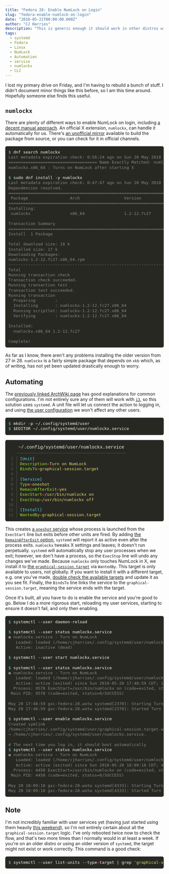 ```yaml
---
title: "Fedora 28: Enable NumLock on Login"
slug: "fedora-enable-numlock-on-login"
date: "2018-05-21T00:00:00.000Z"
author: "CJ Harries"
description: "This is generic enough it should work in other distros with modification. This post walks through a user service solution via systemd and numlockx."
tags:
  - systemd
  - Fedora
  - Linux
  - NumLock
  - Automation
  - service
  - numlockx
  - CLI
---
```


I lost my primary drive on Friday, and I'm having to rebuild a bunch of stuff. I didn't document minor things like this before, so I am this time around. Hopefully someone else finds this useful.

## `numlockx`

There are plenty of different ways to enable NumLock on login, including [a decent manual approach](https://wiki.archlinux.org/index.php/Activating_Numlock_on_Bootup). An official X extension, `numlockx`, can handle it automatically for us. There's [an unofficial mirror](https://github.com/rg3/numlockx) available to build the package from source, or you can check for it in official channels.

<table class="highlighttable" style='border-radius:5px; display:block; font-family:Consolas, "Courier New", monospace; min-width:300px; overflow:auto; width:100%; background:#272822; color:#f8f8f2' width="100%"><tr><td class="code" style="border:none; background-image:none; background-position:center; background-repeat:no-repeat; padding:10px 0">
<div class="highlight" style='border-radius:5px; display:block; font-family:Consolas, "Courier New", monospace; min-width:300px; overflow:auto; width:100%; background:#272822; color:#f8f8f2' width="100%"><pre style="background:#272822; color:#f8f8f2; border:none; font-size:1em; line-height:125%; padding:10px; margin-bottom:0; margin-top:0; padding-bottom:0; padding-top:0"><span></span><span class="gp" style="color:#66d9ef">$</span> dnf search numlockx<br><span class="go" style="color:#888">Last metadata expiration check: 0:56:24 ago on Sun 20 May 2018 04:02:40 PM CDT.</span><br><span class="go" style="color:#888">==================================== Name Exactly Matched: numlockx ====================================</span><br><span class="go" style="color:#888">numlockx.x86_64 : Turns on NumLock after starting X</span><br><br><span class="gp" style="color:#66d9ef">$</span> sudo dnf install -y numlockx<br><span class="go" style="color:#888">Last metadata expiration check: 0:47:47 ago on Sun 20 May 2018 04:02:40 PM CDT.</span><br><span class="go" style="color:#888">Dependencies resolved.</span><br><span class="go" style="color:#888">========================================================================================================</span><br><span class="go" style="color:#888"> Package                 Arch                  Version                      Repository             Size</span><br><span class="go" style="color:#888">========================================================================================================</span><br><span class="go" style="color:#888">Installing:</span><br><span class="go" style="color:#888"> numlockx                x86_64                1.2-12.fc27                  fedora                 18 k</span><br><br><span class="go" style="color:#888">Transaction Summary</span><br><span class="go" style="color:#888">========================================================================================================</span><br><span class="go" style="color:#888">Install  1 Package</span><br><br><span class="go" style="color:#888">Total download size: 18 k</span><br><span class="go" style="color:#888">Installed size: 17 k</span><br><span class="go" style="color:#888">Downloading Packages:</span><br><span class="go" style="color:#888">numlockx-1.2-12.fc27.x86_64.rpm                                          47 kB/s |  18 kB     00:00</span><br><span class="go" style="color:#888">--------------------------------------------------------------------------------------------------------</span><br><span class="go" style="color:#888">Total                                                                    18 kB/s |  18 kB     00:00</span><br><span class="go" style="color:#888">Running transaction check</span><br><span class="go" style="color:#888">Transaction check succeeded.</span><br><span class="go" style="color:#888">Running transaction test</span><br><span class="go" style="color:#888">Transaction test succeeded.</span><br><span class="go" style="color:#888">Running transaction</span><br><span class="go" style="color:#888">  Preparing        :                                                                                1/1</span><br><span class="go" style="color:#888">  Installing       : numlockx-1.2-12.fc27.x86_64                                                    1/1</span><br><span class="go" style="color:#888">  Running scriptlet: numlockx-1.2-12.fc27.x86_64                                                    1/1</span><br><span class="go" style="color:#888">  Verifying        : numlockx-1.2-12.fc27.x86_64                                                    1/1</span><br><br><span class="go" style="color:#888">Installed:</span><br><span class="go" style="color:#888">  numlockx.x86_64 1.2-12.fc27</span><br><br><span class="go" style="color:#888">Complete!</span><br></pre></div>
</td></tr></table>

As far as I know, there aren't any problems installing the older version from 27 in 28. `numlockx` is a fairly simple package that depends on `xkb` which, as of writing, has not yet been updated drastically enough to worry.

## Automating

The [previously linked ArchWiki page](https://wiki.archlinux.org/index.php/Activating_Numlock_on_Bootup#X.org) has good explanations for common configurations. I'm not entirely sure any of them will work with [`i3`](https://i3wm.org/), so this solution uses `systemd`. A unit file will let us connect the action to logging in, and using [the user configuration](https://wiki.archlinux.org/index.php/Systemd/User) we won't affect any other users.

<table class="highlighttable" style='border-radius:5px; display:block; font-family:Consolas, "Courier New", monospace; min-width:300px; overflow:auto; width:100%; background:#272822; color:#f8f8f2' width="100%"><tr><td class="code" style="border:none; background-image:none; background-position:center; background-repeat:no-repeat; padding:10px 0">
<div class="highlight" style='border-radius:5px; display:block; font-family:Consolas, "Courier New", monospace; min-width:300px; overflow:auto; width:100%; background:#272822; color:#f8f8f2' width="100%"><pre style="background:#272822; color:#f8f8f2; border:none; font-size:1em; line-height:125%; padding:10px; margin-bottom:0; margin-top:0; padding-bottom:0; padding-top:0"><span></span><span class="gp" style="color:#66d9ef">$</span> mkdir -p ~/.config/systemd/user<br><span class="gp" style="color:#66d9ef">$</span> <span class="nv" style="color:#f8f8f2">$EDITOR</span> ~/.config/systemd/user/numlockx.service<br></pre></div>
</td></tr></table>

<table class="highlighttable" style='border-radius:5px; display:block; font-family:Consolas, "Courier New", monospace; min-width:300px; overflow:auto; width:100%; background:#272822; color:#f8f8f2' width="100%">
<tr class="code-header" style="height:40px; padding:5px 0 0" height="40">
<td style="border:none; background-image:none; background-position:center; background-repeat:no-repeat"></td>
<td class="code-header" style="border:none; background-image:none; background-position:center; background-repeat:no-repeat; height:40px; padding:5px 0 0" height="40"><div class="code-tab active" style="color:#f8f8f2; display:inline-block; font-size:0.9em; height:35px; line-height:35px; margin:0 30px 0 0; padding:0 5px; border-bottom:1px solid #57584f" height="35">~/.config/systemd/user/numlockx.service</div></td>
</tr>
<tr>
<td class="linenos" style="border:none; background-image:none; background-position:center; background-repeat:no-repeat; padding:10px 0"><div class="linenodiv"><pre style="background:#272822; color:#57584f; border:none; font-size:1em; line-height:125%; padding:0 10px; margin-bottom:0; margin-top:0; padding-bottom:0; padding-top:0; border-radius:0; border-right:1px solid #57584f"> 1
 2
 3
 4
 5
 6
 7
 8
 9
10
11
12</pre></div></td>
<td class="code" style="border:none; background-image:none; background-position:center; background-repeat:no-repeat; padding:10px 0">
<div class="highlight" style='border-radius:5px; display:block; font-family:Consolas, "Courier New", monospace; min-width:300px; overflow:auto; width:100%; background:#272822; color:#f8f8f2' width="100%"><pre style="background:#272822; color:#f8f8f2; border:none; font-size:1em; line-height:125%; padding:10px; margin-bottom:0; margin-top:0; padding-bottom:0; padding-top:0"><span></span><span class="k" style="color:#66d9ef">[Unit]</span><br><span class="na" style="color:#a6e22e">Description</span><span class="o" style="color:#f92672">=</span><span class="s" style="color:#e6db74">Turn on NumLock</span><br><span class="na" style="color:#a6e22e">BindsTo</span><span class="o" style="color:#f92672">=</span><span class="s" style="color:#e6db74">graphical-session.target</span><br><br><span class="k" style="color:#66d9ef">[Service]</span><br><span class="na" style="color:#a6e22e">Type</span><span class="o" style="color:#f92672">=</span><span class="s" style="color:#e6db74">oneshot</span><br><span class="na" style="color:#a6e22e">RemainAfterExit</span><span class="o" style="color:#f92672">=</span><span class="s" style="color:#e6db74">yes</span><br><span class="na" style="color:#a6e22e">ExecStart</span><span class="o" style="color:#f92672">=</span><span class="s" style="color:#e6db74">/usr/bin/numlockx on</span><br><span class="na" style="color:#a6e22e">ExecStop</span><span class="o" style="color:#f92672">=</span><span class="s" style="color:#e6db74">/usr/bin/numlockx off</span><br><br><span class="k" style="color:#66d9ef">[Install]</span><br><span class="na" style="color:#a6e22e">WantedBy</span><span class="o" style="color:#f92672">=</span><span class="s" style="color:#e6db74">graphical-session.target</span><br></pre></div>
</td>
</tr>
</table>

This creates [a `oneshot` service](https://www.freedesktop.org/software/systemd/man/systemd.service.html#Type=) whose process is launched from the `ExecStart` line but exits before other units are fired. By adding [the `RemainAfterExit` option](https://www.freedesktop.org/software/systemd/man/systemd.service.html#RemainAfterExit=), `systemd` will report it as active even after the process exits. `numlockx` tweaks X settings and leaves; it doesn't run perpetually. `systemd` will automatically stop any user processes when we exit; however, we don't have a process, so the `ExecStop` line will undo any changes we've made. Because `numlockx` only touches NumLock in X, we install it to [the `graphical-session.target`](http://man7.org/linux/man-pages/man7/systemd.special.7.html#SPECIAL_PASSIVE_USER_UNITS) via `WantedBy`. This target is only available to users, not globally. If you want to install it with a different target, e.g. one you've made, [double check the available targets](https://wiki.archlinux.org/index.php/systemd#Targets) and update it as you see fit. Finally, the `BindsTo` line links the service to the `graphical-session.target`, meaning the service ends with the target.

Once it's built, all you have to do is enable the service and you're good to go. Below I do a more rigorous start, reloading my user services, starting to ensure it doesn't fail, and only then enabling.

<table class="highlighttable" style='border-radius:5px; display:block; font-family:Consolas, "Courier New", monospace; min-width:300px; overflow:auto; width:100%; background:#272822; color:#f8f8f2' width="100%"><tr><td class="code" style="border:none; background-image:none; background-position:center; background-repeat:no-repeat; padding:10px 0">
<div class="highlight" style='border-radius:5px; display:block; font-family:Consolas, "Courier New", monospace; min-width:300px; overflow:auto; width:100%; background:#272822; color:#f8f8f2' width="100%"><pre style="background:#272822; color:#f8f8f2; border:none; font-size:1em; line-height:125%; padding:10px; margin-bottom:0; margin-top:0; padding-bottom:0; padding-top:0"><span></span><span class="gp" style="color:#66d9ef">$</span> systemctl --user daemon-reload<br><br><span class="gp" style="color:#66d9ef">$</span> systemctl --user status numlockx.service<br><span class="go" style="color:#888">● numlockx.service - Turn on NumLock</span><br><span class="go" style="color:#888">   Loaded: loaded (/home/cjharries/.config/systemd/user/numlockx.service; disabled; vendor preset: enab&gt;</span><br><span class="go" style="color:#888">   Active: inactive (dead)</span><br><br><span class="gp" style="color:#66d9ef">$</span> systemctl --user start numlockx.service<br><br><span class="gp" style="color:#66d9ef">$</span> systemctl --user status numlockx.service<br><span class="go" style="color:#888">● numlockx.service - Turn on NumLock</span><br><span class="go" style="color:#888">   Loaded: loaded (/home/cjharries/.config/systemd/user/numlockx.service; disabled; vendor preset: enab&gt;</span><br><span class="go" style="color:#888">   Active: active (exited) since Sun 2018-05-20 17:48:59 CDT; 1s ago</span><br><span class="go" style="color:#888">  Process: 9578 ExecStart=/usr/bin/numlockx on (code=exited, status=0/SUCCESS)</span><br><span class="go" style="color:#888"> Main PID: 9578 (code=exited, status=0/SUCCESS)</span><br><br><span class="go" style="color:#888">May 20 17:48:59 gxc-fedora-28.wotw systemd[2370]: Starting Turn on NumLock...</span><br><span class="go" style="color:#888">May 20 17:48:59 gxc-fedora-28.wotw systemd[2370]: Started Turn on NumLock.</span><br><br><span class="gp" style="color:#66d9ef">$</span> systemctl --user <span class="nb" style="color:#f8f8f2">enable</span> numlockx.service<br><span class="go" style="color:#888">Created symlink</span><br><span class="go" style="color:#888">/home/cjharries/.config/systemd/user/graphical-session.target.wants/numlockx.service</span><br><span class="go" style="color:#888">→ /home/cjharries/.config/systemd/user/numlockx.service.</span><br><br><span class="go" style="color:#888"># The next time you log in, it should boot automatically</span><br><span class="gp" style="color:#66d9ef">$</span> systemctl --user status numlockx.service<br><span class="go" style="color:#888">● numlockx.service - Turn on NumLock</span><br><span class="go" style="color:#888">   Loaded: loaded (/home/cjharries/.config/systemd/user/numlockx.service; enabled; vendor preset: enabl&gt;</span><br><span class="go" style="color:#888">   Active: active (exited) since Sun 2018-05-20 18:09:18 CDT; 49s ago</span><br><span class="go" style="color:#888">  Process: 4458 ExecStart=/usr/bin/numlockx on (code=exited, status=0/SUCCESS)</span><br><span class="go" style="color:#888"> Main PID: 4458 (code=exited, status=0/SUCCESS)</span><br><br><span class="go" style="color:#888">May 20 18:09:18 gxc-fedora-28.wotw systemd[4333]: Starting Turn on NumLock...</span><br><span class="go" style="color:#888">May 20 18:09:18 gxc-fedora-28.wotw systemd[4333]: Started Turn on NumLock.</span><br></pre></div>
</td></tr></table>

## Note

I'm not incredibly familiar with user services yet (having just started using them heavily [this weekend](https://gist.github.com/thecjharries/0e6ec9ba6209a0dfb5ccc66e1fc1b358#file-2-bootstrap-md)), so I'm not entirely certain about all the `graphical-session.target` logic. I've only rebooted twice now to check the flow, and that's two more times than I normally would in at least a week. If you're on an older distro or using an older version of `systemd`, the target might not exist or work correctly. This command is a good check:

<table class="highlighttable" style='border-radius:5px; display:block; font-family:Consolas, "Courier New", monospace; min-width:300px; overflow:auto; width:100%; background:#272822; color:#f8f8f2' width="100%"><tr><td class="code" style="border:none; background-image:none; background-position:center; background-repeat:no-repeat; padding:10px 0">
<div class="highlight" style='border-radius:5px; display:block; font-family:Consolas, "Courier New", monospace; min-width:300px; overflow:auto; width:100%; background:#272822; color:#f8f8f2' width="100%"><pre style="background:#272822; color:#f8f8f2; border:none; font-size:1em; line-height:125%; padding:10px; margin-bottom:0; margin-top:0; padding-bottom:0; padding-top:0"><span></span><span class="gp" style="color:#66d9ef">$</span> systemctl --user list-units --type<span class="o" style="color:#f92672">=</span>target <span class="p">|</span> grep <span class="s1" style="color:#e6db74">'graphical-session.target.*loaded.*active'</span> <span class="o" style="color:#f92672">||</span> <span class="nb" style="color:#f8f8f2">echo</span> <span class="s1" style="color:#e6db74">'whoops'</span><br></pre></div>
</td></tr></table>
